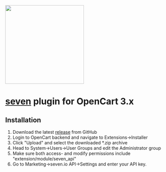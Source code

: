 <img src="https://www.seven.io/wp-content/uploads/Logo.svg" width="250" />

# [seven](https://www.seven.io) plugin for OpenCart 3.x

## Installation

1. Download the latest <a href='https://github.com/seven-io/opencart/releases'>release</a> from GitHub
2. Login to OpenCart backend and navigate to Extensions->Installer
3. Click "Upload" and select the downloaded *.zip archive
4. Head to System->Users->User Groups and edit the Administrator group
5. Make sure both access- and modify permissions include "extension/module/seven_api"
6. Go to Marketing->seven.io API->Settings and enter your API key.
